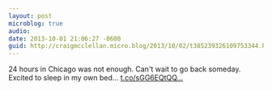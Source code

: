 ```yaml
---
layout: post
microblog: true
audio: 
date: 2013-10-01 21:06:27 -0600
guid: http://craigmcclellan.micro.blog/2013/10/02/t385239326109753344.html
---
```

24 hours in Chicago was not enough. Can't wait to go back someday. Excited to sleep in my own bed… [t.co/sGG6EQtQQ...](http://t.co/sGG6EQtQQ0)
